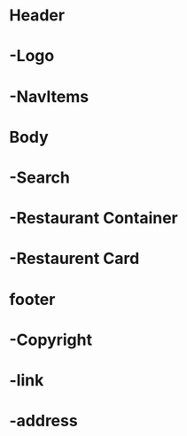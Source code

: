 # Header 
#  -Logo
#  -NavItems

# Body 
# -Search
# -Restaurant Container
#    -Restaurent Card

# footer 
#   -Copyright
#   -link
#   -address

